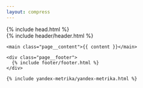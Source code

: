 ```yaml
---
layout: compress
---
```


<!DOCTYPE html>
<html lang="{{ page.lang | default: site.lang | default: 'en' }}">
  {% include head.html %} 

  <body class="page">
    <div class="page__header">
      {% include header/header.html %}
    </div>

    <main class="page__content">{{ content }}</main>

    <div class="page__footer">
      {% include footer/footer.html %}
    </div>

    {% include yandex-metrika/yandex-metrika.html %}    
  </body>
</html>
